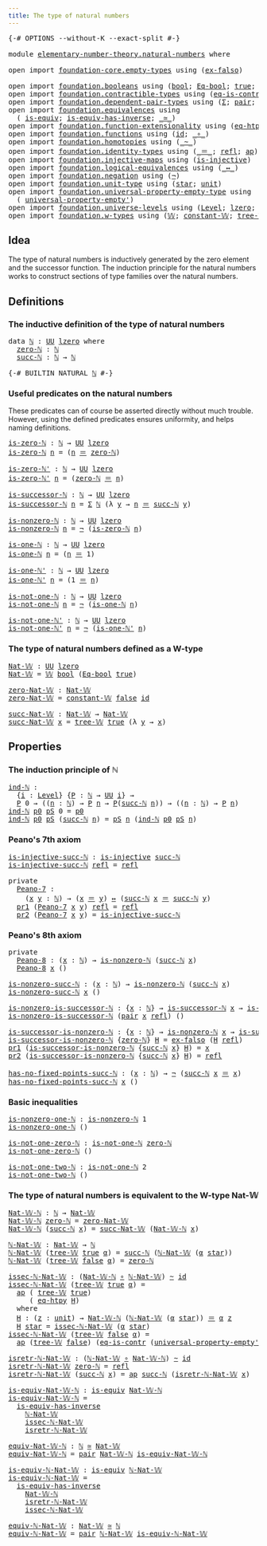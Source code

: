 ```yaml
---
title: The type of natural numbers
---
```


<pre class="Agda"><a id="53" class="Symbol">{-#</a> <a id="57" class="Keyword">OPTIONS</a> <a id="65" class="Pragma">--without-K</a> <a id="77" class="Pragma">--exact-split</a> <a id="91" class="Symbol">#-}</a>

<a id="96" class="Keyword">module</a> <a id="103" href="elementary-number-theory.natural-numbers.html" class="Module">elementary-number-theory.natural-numbers</a> <a id="144" class="Keyword">where</a>

<a id="151" class="Keyword">open</a> <a id="156" class="Keyword">import</a> <a id="163" href="foundation-core.empty-types.html" class="Module">foundation-core.empty-types</a> <a id="191" class="Keyword">using</a> <a id="197" class="Symbol">(</a><a id="198" href="foundation-core.empty-types.html#1160" class="Function">ex-falso</a><a id="206" class="Symbol">)</a>

<a id="209" class="Keyword">open</a> <a id="214" class="Keyword">import</a> <a id="221" href="foundation.booleans.html" class="Module">foundation.booleans</a> <a id="241" class="Keyword">using</a> <a id="247" class="Symbol">(</a><a id="248" href="foundation.booleans.html#1074" class="Datatype">bool</a><a id="252" class="Symbol">;</a> <a id="254" href="foundation.booleans.html#1242" class="Function">Eq-bool</a><a id="261" class="Symbol">;</a> <a id="263" href="foundation.booleans.html#1098" class="InductiveConstructor">true</a><a id="267" class="Symbol">;</a> <a id="269" href="foundation.booleans.html#1103" class="InductiveConstructor">false</a><a id="274" class="Symbol">)</a>
<a id="276" class="Keyword">open</a> <a id="281" class="Keyword">import</a> <a id="288" href="foundation.contractible-types.html" class="Module">foundation.contractible-types</a> <a id="318" class="Keyword">using</a> <a id="324" class="Symbol">(</a><a id="325" href="foundation-core.contractible-types.html#1311" class="Function">eq-is-contr</a><a id="336" class="Symbol">)</a>
<a id="338" class="Keyword">open</a> <a id="343" class="Keyword">import</a> <a id="350" href="foundation.dependent-pair-types.html" class="Module">foundation.dependent-pair-types</a> <a id="382" class="Keyword">using</a> <a id="388" class="Symbol">(</a><a id="389" href="foundation-core.dependent-pair-types.html#515" class="Record">Σ</a><a id="390" class="Symbol">;</a> <a id="392" href="foundation-core.dependent-pair-types.html#588" class="InductiveConstructor">pair</a><a id="396" class="Symbol">;</a> <a id="398" href="foundation-core.dependent-pair-types.html#605" class="Field">pr1</a><a id="401" class="Symbol">;</a> <a id="403" href="foundation-core.dependent-pair-types.html#617" class="Field">pr2</a><a id="406" class="Symbol">)</a>
<a id="408" class="Keyword">open</a> <a id="413" class="Keyword">import</a> <a id="420" href="foundation.equivalences.html" class="Module">foundation.equivalences</a> <a id="444" class="Keyword">using</a>
  <a id="452" class="Symbol">(</a> <a id="454" href="foundation-core.equivalences.html#1556" class="Function">is-equiv</a><a id="462" class="Symbol">;</a> <a id="464" href="foundation-core.equivalences.html#3013" class="Function">is-equiv-has-inverse</a><a id="484" class="Symbol">;</a> <a id="486" href="foundation-core.equivalences.html#1621" class="Function Operator">_≃_</a><a id="489" class="Symbol">)</a>
<a id="491" class="Keyword">open</a> <a id="496" class="Keyword">import</a> <a id="503" href="foundation.function-extensionality.html" class="Module">foundation.function-extensionality</a> <a id="538" class="Keyword">using</a> <a id="544" class="Symbol">(</a><a id="545" href="foundation-core.function-extensionality.html#1463" class="Function">eq-htpy</a><a id="552" class="Symbol">)</a>
<a id="554" class="Keyword">open</a> <a id="559" class="Keyword">import</a> <a id="566" href="foundation.functions.html" class="Module">foundation.functions</a> <a id="587" class="Keyword">using</a> <a id="593" class="Symbol">(</a><a id="594" href="foundation-core.functions.html#322" class="Function">id</a><a id="596" class="Symbol">;</a> <a id="598" href="foundation-core.functions.html#420" class="Function Operator">_∘_</a><a id="601" class="Symbol">)</a>
<a id="603" class="Keyword">open</a> <a id="608" class="Keyword">import</a> <a id="615" href="foundation.homotopies.html" class="Module">foundation.homotopies</a> <a id="637" class="Keyword">using</a> <a id="643" class="Symbol">(</a><a id="644" href="foundation-core.homotopies.html#627" class="Function Operator">_~_</a><a id="647" class="Symbol">)</a>
<a id="649" class="Keyword">open</a> <a id="654" class="Keyword">import</a> <a id="661" href="foundation.identity-types.html" class="Module">foundation.identity-types</a> <a id="687" class="Keyword">using</a> <a id="693" class="Symbol">(</a><a id="694" href="foundation-core.identity-types.html#1865" class="Function Operator">_＝_</a><a id="697" class="Symbol">;</a> <a id="699" href="foundation-core.identity-types.html#1820" class="InductiveConstructor">refl</a><a id="703" class="Symbol">;</a> <a id="705" href="foundation-core.identity-types.html#4003" class="Function">ap</a><a id="707" class="Symbol">)</a>
<a id="709" class="Keyword">open</a> <a id="714" class="Keyword">import</a> <a id="721" href="foundation.injective-maps.html" class="Module">foundation.injective-maps</a> <a id="747" class="Keyword">using</a> <a id="753" class="Symbol">(</a><a id="754" href="foundation.injective-maps.html#1295" class="Function">is-injective</a><a id="766" class="Symbol">)</a>
<a id="768" class="Keyword">open</a> <a id="773" class="Keyword">import</a> <a id="780" href="foundation.logical-equivalences.html" class="Module">foundation.logical-equivalences</a> <a id="812" class="Keyword">using</a> <a id="818" class="Symbol">(</a><a id="819" href="foundation-core.logical-equivalences.html#899" class="Function Operator">_↔_</a><a id="822" class="Symbol">)</a>
<a id="824" class="Keyword">open</a> <a id="829" class="Keyword">import</a> <a id="836" href="foundation.negation.html" class="Module">foundation.negation</a> <a id="856" class="Keyword">using</a> <a id="862" class="Symbol">(</a><a id="863" href="foundation-core.negation.html#465" class="Function">¬</a><a id="864" class="Symbol">)</a>
<a id="866" class="Keyword">open</a> <a id="871" class="Keyword">import</a> <a id="878" href="foundation.unit-type.html" class="Module">foundation.unit-type</a> <a id="899" class="Keyword">using</a> <a id="905" class="Symbol">(</a><a id="906" href="foundation.unit-type.html#1099" class="InductiveConstructor">star</a><a id="910" class="Symbol">;</a> <a id="912" href="foundation.unit-type.html#1075" class="Datatype">unit</a><a id="916" class="Symbol">)</a>
<a id="918" class="Keyword">open</a> <a id="923" class="Keyword">import</a> <a id="930" href="foundation.universal-property-empty-type.html" class="Module">foundation.universal-property-empty-type</a> <a id="971" class="Keyword">using</a>
  <a id="979" class="Symbol">(</a> <a id="981" href="foundation.universal-property-empty-type.html#2511" class="Function">universal-property-empty&#39;</a><a id="1006" class="Symbol">)</a>
<a id="1008" class="Keyword">open</a> <a id="1013" class="Keyword">import</a> <a id="1020" href="foundation.universe-levels.html" class="Module">foundation.universe-levels</a> <a id="1047" class="Keyword">using</a> <a id="1053" class="Symbol">(</a><a id="1054" href="Agda.Primitive.html#597" class="Postulate">Level</a><a id="1059" class="Symbol">;</a> <a id="1061" href="Agda.Primitive.html#764" class="Primitive">lzero</a><a id="1066" class="Symbol">;</a> <a id="1068" href="foundation-core.universe-levels.html#235" class="Primitive">UU</a><a id="1070" class="Symbol">)</a>
<a id="1072" class="Keyword">open</a> <a id="1077" class="Keyword">import</a> <a id="1084" href="foundation.w-types.html" class="Module">foundation.w-types</a> <a id="1103" class="Keyword">using</a> <a id="1109" class="Symbol">(</a><a id="1110" href="foundation.w-types.html#2266" class="Datatype">𝕎</a><a id="1111" class="Symbol">;</a> <a id="1113" href="foundation.w-types.html#2877" class="Function">constant-𝕎</a><a id="1123" class="Symbol">;</a> <a id="1125" href="foundation.w-types.html#2335" class="InductiveConstructor">tree-𝕎</a><a id="1131" class="Symbol">)</a>
</pre>
## Idea

The type of natural numbers is inductively generated by the zero element and the successor function. The induction principle for the natural numbers works to construct sections of type families over the natural numbers.

## Definitions

### The inductive definition of the type of natural numbers

<pre class="Agda"><a id="1453" class="Keyword">data</a> <a id="ℕ"></a><a id="1458" href="elementary-number-theory.natural-numbers.html#1458" class="Datatype">ℕ</a> <a id="1460" class="Symbol">:</a> <a id="1462" href="foundation-core.universe-levels.html#235" class="Primitive">UU</a> <a id="1465" href="Agda.Primitive.html#764" class="Primitive">lzero</a> <a id="1471" class="Keyword">where</a>
  <a id="ℕ.zero-ℕ"></a><a id="1479" href="elementary-number-theory.natural-numbers.html#1479" class="InductiveConstructor">zero-ℕ</a> <a id="1486" class="Symbol">:</a> <a id="1488" href="elementary-number-theory.natural-numbers.html#1458" class="Datatype">ℕ</a>
  <a id="ℕ.succ-ℕ"></a><a id="1492" href="elementary-number-theory.natural-numbers.html#1492" class="InductiveConstructor">succ-ℕ</a> <a id="1499" class="Symbol">:</a> <a id="1501" href="elementary-number-theory.natural-numbers.html#1458" class="Datatype">ℕ</a> <a id="1503" class="Symbol">→</a> <a id="1505" href="elementary-number-theory.natural-numbers.html#1458" class="Datatype">ℕ</a>

<a id="1508" class="Symbol">{-#</a> <a id="1512" class="Keyword">BUILTIN</a> <a id="1520" class="Keyword">NATURAL</a> <a id="1528" href="elementary-number-theory.natural-numbers.html#1458" class="Datatype">ℕ</a> <a id="1530" class="Symbol">#-}</a>
</pre>
### Useful predicates on the natural numbers

These predicates can of course be asserted directly without much trouble. However, using the defined predicates ensures uniformity, and helps naming definitions.

<pre class="Agda"><a id="is-zero-ℕ"></a><a id="1756" href="elementary-number-theory.natural-numbers.html#1756" class="Function">is-zero-ℕ</a> <a id="1766" class="Symbol">:</a> <a id="1768" href="elementary-number-theory.natural-numbers.html#1458" class="Datatype">ℕ</a> <a id="1770" class="Symbol">→</a> <a id="1772" href="foundation-core.universe-levels.html#235" class="Primitive">UU</a> <a id="1775" href="Agda.Primitive.html#764" class="Primitive">lzero</a>
<a id="1781" href="elementary-number-theory.natural-numbers.html#1756" class="Function">is-zero-ℕ</a> <a id="1791" href="elementary-number-theory.natural-numbers.html#1791" class="Bound">n</a> <a id="1793" class="Symbol">=</a> <a id="1795" class="Symbol">(</a><a id="1796" href="elementary-number-theory.natural-numbers.html#1791" class="Bound">n</a> <a id="1798" href="foundation-core.identity-types.html#1865" class="Function Operator">＝</a> <a id="1800" href="elementary-number-theory.natural-numbers.html#1479" class="InductiveConstructor">zero-ℕ</a><a id="1806" class="Symbol">)</a>

<a id="is-zero-ℕ&#39;"></a><a id="1809" href="elementary-number-theory.natural-numbers.html#1809" class="Function">is-zero-ℕ&#39;</a> <a id="1820" class="Symbol">:</a> <a id="1822" href="elementary-number-theory.natural-numbers.html#1458" class="Datatype">ℕ</a> <a id="1824" class="Symbol">→</a> <a id="1826" href="foundation-core.universe-levels.html#235" class="Primitive">UU</a> <a id="1829" href="Agda.Primitive.html#764" class="Primitive">lzero</a>
<a id="1835" href="elementary-number-theory.natural-numbers.html#1809" class="Function">is-zero-ℕ&#39;</a> <a id="1846" href="elementary-number-theory.natural-numbers.html#1846" class="Bound">n</a> <a id="1848" class="Symbol">=</a> <a id="1850" class="Symbol">(</a><a id="1851" href="elementary-number-theory.natural-numbers.html#1479" class="InductiveConstructor">zero-ℕ</a> <a id="1858" href="foundation-core.identity-types.html#1865" class="Function Operator">＝</a> <a id="1860" href="elementary-number-theory.natural-numbers.html#1846" class="Bound">n</a><a id="1861" class="Symbol">)</a>

<a id="is-successor-ℕ"></a><a id="1864" href="elementary-number-theory.natural-numbers.html#1864" class="Function">is-successor-ℕ</a> <a id="1879" class="Symbol">:</a> <a id="1881" href="elementary-number-theory.natural-numbers.html#1458" class="Datatype">ℕ</a> <a id="1883" class="Symbol">→</a> <a id="1885" href="foundation-core.universe-levels.html#235" class="Primitive">UU</a> <a id="1888" href="Agda.Primitive.html#764" class="Primitive">lzero</a>
<a id="1894" href="elementary-number-theory.natural-numbers.html#1864" class="Function">is-successor-ℕ</a> <a id="1909" href="elementary-number-theory.natural-numbers.html#1909" class="Bound">n</a> <a id="1911" class="Symbol">=</a> <a id="1913" href="foundation-core.dependent-pair-types.html#515" class="Record">Σ</a> <a id="1915" href="elementary-number-theory.natural-numbers.html#1458" class="Datatype">ℕ</a> <a id="1917" class="Symbol">(λ</a> <a id="1920" href="elementary-number-theory.natural-numbers.html#1920" class="Bound">y</a> <a id="1922" class="Symbol">→</a> <a id="1924" href="elementary-number-theory.natural-numbers.html#1909" class="Bound">n</a> <a id="1926" href="foundation-core.identity-types.html#1865" class="Function Operator">＝</a> <a id="1928" href="elementary-number-theory.natural-numbers.html#1492" class="InductiveConstructor">succ-ℕ</a> <a id="1935" href="elementary-number-theory.natural-numbers.html#1920" class="Bound">y</a><a id="1936" class="Symbol">)</a>

<a id="is-nonzero-ℕ"></a><a id="1939" href="elementary-number-theory.natural-numbers.html#1939" class="Function">is-nonzero-ℕ</a> <a id="1952" class="Symbol">:</a> <a id="1954" href="elementary-number-theory.natural-numbers.html#1458" class="Datatype">ℕ</a> <a id="1956" class="Symbol">→</a> <a id="1958" href="foundation-core.universe-levels.html#235" class="Primitive">UU</a> <a id="1961" href="Agda.Primitive.html#764" class="Primitive">lzero</a>
<a id="1967" href="elementary-number-theory.natural-numbers.html#1939" class="Function">is-nonzero-ℕ</a> <a id="1980" href="elementary-number-theory.natural-numbers.html#1980" class="Bound">n</a> <a id="1982" class="Symbol">=</a> <a id="1984" href="foundation-core.negation.html#465" class="Function">¬</a> <a id="1986" class="Symbol">(</a><a id="1987" href="elementary-number-theory.natural-numbers.html#1756" class="Function">is-zero-ℕ</a> <a id="1997" href="elementary-number-theory.natural-numbers.html#1980" class="Bound">n</a><a id="1998" class="Symbol">)</a>

<a id="is-one-ℕ"></a><a id="2001" href="elementary-number-theory.natural-numbers.html#2001" class="Function">is-one-ℕ</a> <a id="2010" class="Symbol">:</a> <a id="2012" href="elementary-number-theory.natural-numbers.html#1458" class="Datatype">ℕ</a> <a id="2014" class="Symbol">→</a> <a id="2016" href="foundation-core.universe-levels.html#235" class="Primitive">UU</a> <a id="2019" href="Agda.Primitive.html#764" class="Primitive">lzero</a>
<a id="2025" href="elementary-number-theory.natural-numbers.html#2001" class="Function">is-one-ℕ</a> <a id="2034" href="elementary-number-theory.natural-numbers.html#2034" class="Bound">n</a> <a id="2036" class="Symbol">=</a> <a id="2038" class="Symbol">(</a><a id="2039" href="elementary-number-theory.natural-numbers.html#2034" class="Bound">n</a> <a id="2041" href="foundation-core.identity-types.html#1865" class="Function Operator">＝</a> <a id="2043" class="Number">1</a><a id="2044" class="Symbol">)</a>

<a id="is-one-ℕ&#39;"></a><a id="2047" href="elementary-number-theory.natural-numbers.html#2047" class="Function">is-one-ℕ&#39;</a> <a id="2057" class="Symbol">:</a> <a id="2059" href="elementary-number-theory.natural-numbers.html#1458" class="Datatype">ℕ</a> <a id="2061" class="Symbol">→</a> <a id="2063" href="foundation-core.universe-levels.html#235" class="Primitive">UU</a> <a id="2066" href="Agda.Primitive.html#764" class="Primitive">lzero</a>
<a id="2072" href="elementary-number-theory.natural-numbers.html#2047" class="Function">is-one-ℕ&#39;</a> <a id="2082" href="elementary-number-theory.natural-numbers.html#2082" class="Bound">n</a> <a id="2084" class="Symbol">=</a> <a id="2086" class="Symbol">(</a><a id="2087" class="Number">1</a> <a id="2089" href="foundation-core.identity-types.html#1865" class="Function Operator">＝</a> <a id="2091" href="elementary-number-theory.natural-numbers.html#2082" class="Bound">n</a><a id="2092" class="Symbol">)</a>

<a id="is-not-one-ℕ"></a><a id="2095" href="elementary-number-theory.natural-numbers.html#2095" class="Function">is-not-one-ℕ</a> <a id="2108" class="Symbol">:</a> <a id="2110" href="elementary-number-theory.natural-numbers.html#1458" class="Datatype">ℕ</a> <a id="2112" class="Symbol">→</a> <a id="2114" href="foundation-core.universe-levels.html#235" class="Primitive">UU</a> <a id="2117" href="Agda.Primitive.html#764" class="Primitive">lzero</a>
<a id="2123" href="elementary-number-theory.natural-numbers.html#2095" class="Function">is-not-one-ℕ</a> <a id="2136" href="elementary-number-theory.natural-numbers.html#2136" class="Bound">n</a> <a id="2138" class="Symbol">=</a> <a id="2140" href="foundation-core.negation.html#465" class="Function">¬</a> <a id="2142" class="Symbol">(</a><a id="2143" href="elementary-number-theory.natural-numbers.html#2001" class="Function">is-one-ℕ</a> <a id="2152" href="elementary-number-theory.natural-numbers.html#2136" class="Bound">n</a><a id="2153" class="Symbol">)</a>

<a id="is-not-one-ℕ&#39;"></a><a id="2156" href="elementary-number-theory.natural-numbers.html#2156" class="Function">is-not-one-ℕ&#39;</a> <a id="2170" class="Symbol">:</a> <a id="2172" href="elementary-number-theory.natural-numbers.html#1458" class="Datatype">ℕ</a> <a id="2174" class="Symbol">→</a> <a id="2176" href="foundation-core.universe-levels.html#235" class="Primitive">UU</a> <a id="2179" href="Agda.Primitive.html#764" class="Primitive">lzero</a>
<a id="2185" href="elementary-number-theory.natural-numbers.html#2156" class="Function">is-not-one-ℕ&#39;</a> <a id="2199" href="elementary-number-theory.natural-numbers.html#2199" class="Bound">n</a> <a id="2201" class="Symbol">=</a> <a id="2203" href="foundation-core.negation.html#465" class="Function">¬</a> <a id="2205" class="Symbol">(</a><a id="2206" href="elementary-number-theory.natural-numbers.html#2047" class="Function">is-one-ℕ&#39;</a> <a id="2216" href="elementary-number-theory.natural-numbers.html#2199" class="Bound">n</a><a id="2217" class="Symbol">)</a>
</pre>
### The type of natural numbers defined as a W-type

<pre class="Agda"><a id="Nat-𝕎"></a><a id="2285" href="elementary-number-theory.natural-numbers.html#2285" class="Function">Nat-𝕎</a> <a id="2291" class="Symbol">:</a> <a id="2293" href="foundation-core.universe-levels.html#235" class="Primitive">UU</a> <a id="2296" href="Agda.Primitive.html#764" class="Primitive">lzero</a>
<a id="2302" href="elementary-number-theory.natural-numbers.html#2285" class="Function">Nat-𝕎</a> <a id="2308" class="Symbol">=</a> <a id="2310" href="foundation.w-types.html#2266" class="Datatype">𝕎</a> <a id="2312" href="foundation.booleans.html#1074" class="Datatype">bool</a> <a id="2317" class="Symbol">(</a><a id="2318" href="foundation.booleans.html#1242" class="Function">Eq-bool</a> <a id="2326" href="foundation.booleans.html#1098" class="InductiveConstructor">true</a><a id="2330" class="Symbol">)</a>

<a id="zero-Nat-𝕎"></a><a id="2333" href="elementary-number-theory.natural-numbers.html#2333" class="Function">zero-Nat-𝕎</a> <a id="2344" class="Symbol">:</a> <a id="2346" href="elementary-number-theory.natural-numbers.html#2285" class="Function">Nat-𝕎</a>
<a id="2352" href="elementary-number-theory.natural-numbers.html#2333" class="Function">zero-Nat-𝕎</a> <a id="2363" class="Symbol">=</a> <a id="2365" href="foundation.w-types.html#2877" class="Function">constant-𝕎</a> <a id="2376" href="foundation.booleans.html#1103" class="InductiveConstructor">false</a> <a id="2382" href="foundation-core.functions.html#322" class="Function">id</a>

<a id="succ-Nat-𝕎"></a><a id="2386" href="elementary-number-theory.natural-numbers.html#2386" class="Function">succ-Nat-𝕎</a> <a id="2397" class="Symbol">:</a> <a id="2399" href="elementary-number-theory.natural-numbers.html#2285" class="Function">Nat-𝕎</a> <a id="2405" class="Symbol">→</a> <a id="2407" href="elementary-number-theory.natural-numbers.html#2285" class="Function">Nat-𝕎</a>
<a id="2413" href="elementary-number-theory.natural-numbers.html#2386" class="Function">succ-Nat-𝕎</a> <a id="2424" href="elementary-number-theory.natural-numbers.html#2424" class="Bound">x</a> <a id="2426" class="Symbol">=</a> <a id="2428" href="foundation.w-types.html#2335" class="InductiveConstructor">tree-𝕎</a> <a id="2435" href="foundation.booleans.html#1098" class="InductiveConstructor">true</a> <a id="2440" class="Symbol">(λ</a> <a id="2443" href="elementary-number-theory.natural-numbers.html#2443" class="Bound">y</a> <a id="2445" class="Symbol">→</a> <a id="2447" href="elementary-number-theory.natural-numbers.html#2424" class="Bound">x</a><a id="2448" class="Symbol">)</a>
</pre>
## Properties

### The induction principle of ℕ

<pre class="Agda"><a id="ind-ℕ"></a><a id="2512" href="elementary-number-theory.natural-numbers.html#2512" class="Function">ind-ℕ</a> <a id="2518" class="Symbol">:</a>
  <a id="2522" class="Symbol">{</a><a id="2523" href="elementary-number-theory.natural-numbers.html#2523" class="Bound">i</a> <a id="2525" class="Symbol">:</a> <a id="2527" href="Agda.Primitive.html#597" class="Postulate">Level</a><a id="2532" class="Symbol">}</a> <a id="2534" class="Symbol">{</a><a id="2535" href="elementary-number-theory.natural-numbers.html#2535" class="Bound">P</a> <a id="2537" class="Symbol">:</a> <a id="2539" href="elementary-number-theory.natural-numbers.html#1458" class="Datatype">ℕ</a> <a id="2541" class="Symbol">→</a> <a id="2543" href="foundation-core.universe-levels.html#235" class="Primitive">UU</a> <a id="2546" href="elementary-number-theory.natural-numbers.html#2523" class="Bound">i</a><a id="2547" class="Symbol">}</a> <a id="2549" class="Symbol">→</a>
  <a id="2553" href="elementary-number-theory.natural-numbers.html#2535" class="Bound">P</a> <a id="2555" class="Number">0</a> <a id="2557" class="Symbol">→</a> <a id="2559" class="Symbol">((</a><a id="2561" href="elementary-number-theory.natural-numbers.html#2561" class="Bound">n</a> <a id="2563" class="Symbol">:</a> <a id="2565" href="elementary-number-theory.natural-numbers.html#1458" class="Datatype">ℕ</a><a id="2566" class="Symbol">)</a> <a id="2568" class="Symbol">→</a> <a id="2570" href="elementary-number-theory.natural-numbers.html#2535" class="Bound">P</a> <a id="2572" href="elementary-number-theory.natural-numbers.html#2561" class="Bound">n</a> <a id="2574" class="Symbol">→</a> <a id="2576" href="elementary-number-theory.natural-numbers.html#2535" class="Bound">P</a><a id="2577" class="Symbol">(</a><a id="2578" href="elementary-number-theory.natural-numbers.html#1492" class="InductiveConstructor">succ-ℕ</a> <a id="2585" href="elementary-number-theory.natural-numbers.html#2561" class="Bound">n</a><a id="2586" class="Symbol">))</a> <a id="2589" class="Symbol">→</a> <a id="2591" class="Symbol">((</a><a id="2593" href="elementary-number-theory.natural-numbers.html#2593" class="Bound">n</a> <a id="2595" class="Symbol">:</a> <a id="2597" href="elementary-number-theory.natural-numbers.html#1458" class="Datatype">ℕ</a><a id="2598" class="Symbol">)</a> <a id="2600" class="Symbol">→</a> <a id="2602" href="elementary-number-theory.natural-numbers.html#2535" class="Bound">P</a> <a id="2604" href="elementary-number-theory.natural-numbers.html#2593" class="Bound">n</a><a id="2605" class="Symbol">)</a>
<a id="2607" href="elementary-number-theory.natural-numbers.html#2512" class="Function">ind-ℕ</a> <a id="2613" href="elementary-number-theory.natural-numbers.html#2613" class="Bound">p0</a> <a id="2616" href="elementary-number-theory.natural-numbers.html#2616" class="Bound">pS</a> <a id="2619" class="Number">0</a> <a id="2621" class="Symbol">=</a> <a id="2623" href="elementary-number-theory.natural-numbers.html#2613" class="Bound">p0</a>
<a id="2626" href="elementary-number-theory.natural-numbers.html#2512" class="Function">ind-ℕ</a> <a id="2632" href="elementary-number-theory.natural-numbers.html#2632" class="Bound">p0</a> <a id="2635" href="elementary-number-theory.natural-numbers.html#2635" class="Bound">pS</a> <a id="2638" class="Symbol">(</a><a id="2639" href="elementary-number-theory.natural-numbers.html#1492" class="InductiveConstructor">succ-ℕ</a> <a id="2646" href="elementary-number-theory.natural-numbers.html#2646" class="Bound">n</a><a id="2647" class="Symbol">)</a> <a id="2649" class="Symbol">=</a> <a id="2651" href="elementary-number-theory.natural-numbers.html#2635" class="Bound">pS</a> <a id="2654" href="elementary-number-theory.natural-numbers.html#2646" class="Bound">n</a> <a id="2656" class="Symbol">(</a><a id="2657" href="elementary-number-theory.natural-numbers.html#2512" class="Function">ind-ℕ</a> <a id="2663" href="elementary-number-theory.natural-numbers.html#2632" class="Bound">p0</a> <a id="2666" href="elementary-number-theory.natural-numbers.html#2635" class="Bound">pS</a> <a id="2669" href="elementary-number-theory.natural-numbers.html#2646" class="Bound">n</a><a id="2670" class="Symbol">)</a>
</pre>
### Peano's 7th axiom

<pre class="Agda"><a id="is-injective-succ-ℕ"></a><a id="2708" href="elementary-number-theory.natural-numbers.html#2708" class="Function">is-injective-succ-ℕ</a> <a id="2728" class="Symbol">:</a> <a id="2730" href="foundation.injective-maps.html#1295" class="Function">is-injective</a> <a id="2743" href="elementary-number-theory.natural-numbers.html#1492" class="InductiveConstructor">succ-ℕ</a>
<a id="2750" href="elementary-number-theory.natural-numbers.html#2708" class="Function">is-injective-succ-ℕ</a> <a id="2770" href="foundation-core.identity-types.html#1820" class="InductiveConstructor">refl</a> <a id="2775" class="Symbol">=</a> <a id="2777" href="foundation-core.identity-types.html#1820" class="InductiveConstructor">refl</a>

<a id="2783" class="Keyword">private</a>
  <a id="Peano-7"></a><a id="2793" href="elementary-number-theory.natural-numbers.html#2793" class="Function">Peano-7</a> <a id="2801" class="Symbol">:</a>
    <a id="2807" class="Symbol">(</a><a id="2808" href="elementary-number-theory.natural-numbers.html#2808" class="Bound">x</a> <a id="2810" href="elementary-number-theory.natural-numbers.html#2810" class="Bound">y</a> <a id="2812" class="Symbol">:</a> <a id="2814" href="elementary-number-theory.natural-numbers.html#1458" class="Datatype">ℕ</a><a id="2815" class="Symbol">)</a> <a id="2817" class="Symbol">→</a> <a id="2819" class="Symbol">(</a><a id="2820" href="elementary-number-theory.natural-numbers.html#2808" class="Bound">x</a> <a id="2822" href="foundation-core.identity-types.html#1865" class="Function Operator">＝</a> <a id="2824" href="elementary-number-theory.natural-numbers.html#2810" class="Bound">y</a><a id="2825" class="Symbol">)</a> <a id="2827" href="foundation-core.logical-equivalences.html#899" class="Function Operator">↔</a> <a id="2829" class="Symbol">(</a><a id="2830" href="elementary-number-theory.natural-numbers.html#1492" class="InductiveConstructor">succ-ℕ</a> <a id="2837" href="elementary-number-theory.natural-numbers.html#2808" class="Bound">x</a> <a id="2839" href="foundation-core.identity-types.html#1865" class="Function Operator">＝</a> <a id="2841" href="elementary-number-theory.natural-numbers.html#1492" class="InductiveConstructor">succ-ℕ</a> <a id="2848" href="elementary-number-theory.natural-numbers.html#2810" class="Bound">y</a><a id="2849" class="Symbol">)</a>
  <a id="2853" href="foundation-core.dependent-pair-types.html#605" class="Field">pr1</a> <a id="2857" class="Symbol">(</a><a id="2858" href="elementary-number-theory.natural-numbers.html#2793" class="Function">Peano-7</a> <a id="2866" href="elementary-number-theory.natural-numbers.html#2866" class="Bound">x</a> <a id="2868" href="elementary-number-theory.natural-numbers.html#2868" class="Bound">y</a><a id="2869" class="Symbol">)</a> <a id="2871" href="foundation-core.identity-types.html#1820" class="InductiveConstructor">refl</a> <a id="2876" class="Symbol">=</a> <a id="2878" href="foundation-core.identity-types.html#1820" class="InductiveConstructor">refl</a>
  <a id="2885" href="foundation-core.dependent-pair-types.html#617" class="Field">pr2</a> <a id="2889" class="Symbol">(</a><a id="2890" href="elementary-number-theory.natural-numbers.html#2793" class="Function">Peano-7</a> <a id="2898" href="elementary-number-theory.natural-numbers.html#2898" class="Bound">x</a> <a id="2900" href="elementary-number-theory.natural-numbers.html#2900" class="Bound">y</a><a id="2901" class="Symbol">)</a> <a id="2903" class="Symbol">=</a> <a id="2905" href="elementary-number-theory.natural-numbers.html#2708" class="Function">is-injective-succ-ℕ</a>
</pre>
### Peano's 8th axiom

<pre class="Agda"><a id="2961" class="Keyword">private</a>   
  <a id="Peano-8"></a><a id="2974" href="elementary-number-theory.natural-numbers.html#2974" class="Function">Peano-8</a> <a id="2982" class="Symbol">:</a> <a id="2984" class="Symbol">(</a><a id="2985" href="elementary-number-theory.natural-numbers.html#2985" class="Bound">x</a> <a id="2987" class="Symbol">:</a> <a id="2989" href="elementary-number-theory.natural-numbers.html#1458" class="Datatype">ℕ</a><a id="2990" class="Symbol">)</a> <a id="2992" class="Symbol">→</a> <a id="2994" href="elementary-number-theory.natural-numbers.html#1939" class="Function">is-nonzero-ℕ</a> <a id="3007" class="Symbol">(</a><a id="3008" href="elementary-number-theory.natural-numbers.html#1492" class="InductiveConstructor">succ-ℕ</a> <a id="3015" href="elementary-number-theory.natural-numbers.html#2985" class="Bound">x</a><a id="3016" class="Symbol">)</a>
  <a id="3020" href="elementary-number-theory.natural-numbers.html#2974" class="Function">Peano-8</a> <a id="3028" href="elementary-number-theory.natural-numbers.html#3028" class="Bound">x</a> <a id="3030" class="Symbol">()</a>

<a id="is-nonzero-succ-ℕ"></a><a id="3034" href="elementary-number-theory.natural-numbers.html#3034" class="Function">is-nonzero-succ-ℕ</a> <a id="3052" class="Symbol">:</a> <a id="3054" class="Symbol">(</a><a id="3055" href="elementary-number-theory.natural-numbers.html#3055" class="Bound">x</a> <a id="3057" class="Symbol">:</a> <a id="3059" href="elementary-number-theory.natural-numbers.html#1458" class="Datatype">ℕ</a><a id="3060" class="Symbol">)</a> <a id="3062" class="Symbol">→</a> <a id="3064" href="elementary-number-theory.natural-numbers.html#1939" class="Function">is-nonzero-ℕ</a> <a id="3077" class="Symbol">(</a><a id="3078" href="elementary-number-theory.natural-numbers.html#1492" class="InductiveConstructor">succ-ℕ</a> <a id="3085" href="elementary-number-theory.natural-numbers.html#3055" class="Bound">x</a><a id="3086" class="Symbol">)</a>
<a id="3088" href="elementary-number-theory.natural-numbers.html#3034" class="Function">is-nonzero-succ-ℕ</a> <a id="3106" href="elementary-number-theory.natural-numbers.html#3106" class="Bound">x</a> <a id="3108" class="Symbol">()</a>

<a id="is-nonzero-is-successor-ℕ"></a><a id="3112" href="elementary-number-theory.natural-numbers.html#3112" class="Function">is-nonzero-is-successor-ℕ</a> <a id="3138" class="Symbol">:</a> <a id="3140" class="Symbol">{</a><a id="3141" href="elementary-number-theory.natural-numbers.html#3141" class="Bound">x</a> <a id="3143" class="Symbol">:</a> <a id="3145" href="elementary-number-theory.natural-numbers.html#1458" class="Datatype">ℕ</a><a id="3146" class="Symbol">}</a> <a id="3148" class="Symbol">→</a> <a id="3150" href="elementary-number-theory.natural-numbers.html#1864" class="Function">is-successor-ℕ</a> <a id="3165" href="elementary-number-theory.natural-numbers.html#3141" class="Bound">x</a> <a id="3167" class="Symbol">→</a> <a id="3169" href="elementary-number-theory.natural-numbers.html#1939" class="Function">is-nonzero-ℕ</a> <a id="3182" href="elementary-number-theory.natural-numbers.html#3141" class="Bound">x</a>
<a id="3184" href="elementary-number-theory.natural-numbers.html#3112" class="Function">is-nonzero-is-successor-ℕ</a> <a id="3210" class="Symbol">(</a><a id="3211" href="foundation-core.dependent-pair-types.html#588" class="InductiveConstructor">pair</a> <a id="3216" href="elementary-number-theory.natural-numbers.html#3216" class="Bound">x</a> <a id="3218" href="foundation-core.identity-types.html#1820" class="InductiveConstructor">refl</a><a id="3222" class="Symbol">)</a> <a id="3224" class="Symbol">()</a>

<a id="is-successor-is-nonzero-ℕ"></a><a id="3228" href="elementary-number-theory.natural-numbers.html#3228" class="Function">is-successor-is-nonzero-ℕ</a> <a id="3254" class="Symbol">:</a> <a id="3256" class="Symbol">{</a><a id="3257" href="elementary-number-theory.natural-numbers.html#3257" class="Bound">x</a> <a id="3259" class="Symbol">:</a> <a id="3261" href="elementary-number-theory.natural-numbers.html#1458" class="Datatype">ℕ</a><a id="3262" class="Symbol">}</a> <a id="3264" class="Symbol">→</a> <a id="3266" href="elementary-number-theory.natural-numbers.html#1939" class="Function">is-nonzero-ℕ</a> <a id="3279" href="elementary-number-theory.natural-numbers.html#3257" class="Bound">x</a> <a id="3281" class="Symbol">→</a> <a id="3283" href="elementary-number-theory.natural-numbers.html#1864" class="Function">is-successor-ℕ</a> <a id="3298" href="elementary-number-theory.natural-numbers.html#3257" class="Bound">x</a>
<a id="3300" href="elementary-number-theory.natural-numbers.html#3228" class="Function">is-successor-is-nonzero-ℕ</a> <a id="3326" class="Symbol">{</a><a id="3327" href="elementary-number-theory.natural-numbers.html#1479" class="InductiveConstructor">zero-ℕ</a><a id="3333" class="Symbol">}</a> <a id="3335" href="elementary-number-theory.natural-numbers.html#3335" class="Bound">H</a> <a id="3337" class="Symbol">=</a> <a id="3339" href="foundation-core.empty-types.html#1160" class="Function">ex-falso</a> <a id="3348" class="Symbol">(</a><a id="3349" href="elementary-number-theory.natural-numbers.html#3335" class="Bound">H</a> <a id="3351" href="foundation-core.identity-types.html#1820" class="InductiveConstructor">refl</a><a id="3355" class="Symbol">)</a>
<a id="3357" href="foundation-core.dependent-pair-types.html#605" class="Field">pr1</a> <a id="3361" class="Symbol">(</a><a id="3362" href="elementary-number-theory.natural-numbers.html#3228" class="Function">is-successor-is-nonzero-ℕ</a> <a id="3388" class="Symbol">{</a><a id="3389" href="elementary-number-theory.natural-numbers.html#1492" class="InductiveConstructor">succ-ℕ</a> <a id="3396" href="elementary-number-theory.natural-numbers.html#3396" class="Bound">x</a><a id="3397" class="Symbol">}</a> <a id="3399" href="elementary-number-theory.natural-numbers.html#3399" class="Bound">H</a><a id="3400" class="Symbol">)</a> <a id="3402" class="Symbol">=</a> <a id="3404" href="elementary-number-theory.natural-numbers.html#3396" class="Bound">x</a>
<a id="3406" href="foundation-core.dependent-pair-types.html#617" class="Field">pr2</a> <a id="3410" class="Symbol">(</a><a id="3411" href="elementary-number-theory.natural-numbers.html#3228" class="Function">is-successor-is-nonzero-ℕ</a> <a id="3437" class="Symbol">{</a><a id="3438" href="elementary-number-theory.natural-numbers.html#1492" class="InductiveConstructor">succ-ℕ</a> <a id="3445" href="elementary-number-theory.natural-numbers.html#3445" class="Bound">x</a><a id="3446" class="Symbol">}</a> <a id="3448" href="elementary-number-theory.natural-numbers.html#3448" class="Bound">H</a><a id="3449" class="Symbol">)</a> <a id="3451" class="Symbol">=</a> <a id="3453" href="foundation-core.identity-types.html#1820" class="InductiveConstructor">refl</a>

<a id="has-no-fixed-points-succ-ℕ"></a><a id="3459" href="elementary-number-theory.natural-numbers.html#3459" class="Function">has-no-fixed-points-succ-ℕ</a> <a id="3486" class="Symbol">:</a> <a id="3488" class="Symbol">(</a><a id="3489" href="elementary-number-theory.natural-numbers.html#3489" class="Bound">x</a> <a id="3491" class="Symbol">:</a> <a id="3493" href="elementary-number-theory.natural-numbers.html#1458" class="Datatype">ℕ</a><a id="3494" class="Symbol">)</a> <a id="3496" class="Symbol">→</a> <a id="3498" href="foundation-core.negation.html#465" class="Function">¬</a> <a id="3500" class="Symbol">(</a><a id="3501" href="elementary-number-theory.natural-numbers.html#1492" class="InductiveConstructor">succ-ℕ</a> <a id="3508" href="elementary-number-theory.natural-numbers.html#3489" class="Bound">x</a> <a id="3510" href="foundation-core.identity-types.html#1865" class="Function Operator">＝</a> <a id="3512" href="elementary-number-theory.natural-numbers.html#3489" class="Bound">x</a><a id="3513" class="Symbol">)</a>
<a id="3515" href="elementary-number-theory.natural-numbers.html#3459" class="Function">has-no-fixed-points-succ-ℕ</a> <a id="3542" href="elementary-number-theory.natural-numbers.html#3542" class="Bound">x</a> <a id="3544" class="Symbol">()</a>
</pre>
### Basic inequalities

<pre class="Agda"><a id="is-nonzero-one-ℕ"></a><a id="3584" href="elementary-number-theory.natural-numbers.html#3584" class="Function">is-nonzero-one-ℕ</a> <a id="3601" class="Symbol">:</a> <a id="3603" href="elementary-number-theory.natural-numbers.html#1939" class="Function">is-nonzero-ℕ</a> <a id="3616" class="Number">1</a>
<a id="3618" href="elementary-number-theory.natural-numbers.html#3584" class="Function">is-nonzero-one-ℕ</a> <a id="3635" class="Symbol">()</a>

<a id="is-not-one-zero-ℕ"></a><a id="3639" href="elementary-number-theory.natural-numbers.html#3639" class="Function">is-not-one-zero-ℕ</a> <a id="3657" class="Symbol">:</a> <a id="3659" href="elementary-number-theory.natural-numbers.html#2095" class="Function">is-not-one-ℕ</a> <a id="3672" href="elementary-number-theory.natural-numbers.html#1479" class="InductiveConstructor">zero-ℕ</a>
<a id="3679" href="elementary-number-theory.natural-numbers.html#3639" class="Function">is-not-one-zero-ℕ</a> <a id="3697" class="Symbol">()</a>

<a id="is-not-one-two-ℕ"></a><a id="3701" href="elementary-number-theory.natural-numbers.html#3701" class="Function">is-not-one-two-ℕ</a> <a id="3718" class="Symbol">:</a> <a id="3720" href="elementary-number-theory.natural-numbers.html#2095" class="Function">is-not-one-ℕ</a> <a id="3733" class="Number">2</a>
<a id="3735" href="elementary-number-theory.natural-numbers.html#3701" class="Function">is-not-one-two-ℕ</a> <a id="3752" class="Symbol">()</a>
</pre>
### The type of natural numbers is equivalent to the W-type Nat-𝕎

<pre class="Agda"><a id="Nat-𝕎-ℕ"></a><a id="3835" href="elementary-number-theory.natural-numbers.html#3835" class="Function">Nat-𝕎-ℕ</a> <a id="3843" class="Symbol">:</a> <a id="3845" href="elementary-number-theory.natural-numbers.html#1458" class="Datatype">ℕ</a> <a id="3847" class="Symbol">→</a> <a id="3849" href="elementary-number-theory.natural-numbers.html#2285" class="Function">Nat-𝕎</a>
<a id="3855" href="elementary-number-theory.natural-numbers.html#3835" class="Function">Nat-𝕎-ℕ</a> <a id="3863" href="elementary-number-theory.natural-numbers.html#1479" class="InductiveConstructor">zero-ℕ</a> <a id="3870" class="Symbol">=</a> <a id="3872" href="elementary-number-theory.natural-numbers.html#2333" class="Function">zero-Nat-𝕎</a>
<a id="3883" href="elementary-number-theory.natural-numbers.html#3835" class="Function">Nat-𝕎-ℕ</a> <a id="3891" class="Symbol">(</a><a id="3892" href="elementary-number-theory.natural-numbers.html#1492" class="InductiveConstructor">succ-ℕ</a> <a id="3899" href="elementary-number-theory.natural-numbers.html#3899" class="Bound">x</a><a id="3900" class="Symbol">)</a> <a id="3902" class="Symbol">=</a> <a id="3904" href="elementary-number-theory.natural-numbers.html#2386" class="Function">succ-Nat-𝕎</a> <a id="3915" class="Symbol">(</a><a id="3916" href="elementary-number-theory.natural-numbers.html#3835" class="Function">Nat-𝕎-ℕ</a> <a id="3924" href="elementary-number-theory.natural-numbers.html#3899" class="Bound">x</a><a id="3925" class="Symbol">)</a>

<a id="ℕ-Nat-𝕎"></a><a id="3928" href="elementary-number-theory.natural-numbers.html#3928" class="Function">ℕ-Nat-𝕎</a> <a id="3936" class="Symbol">:</a> <a id="3938" href="elementary-number-theory.natural-numbers.html#2285" class="Function">Nat-𝕎</a> <a id="3944" class="Symbol">→</a> <a id="3946" href="elementary-number-theory.natural-numbers.html#1458" class="Datatype">ℕ</a>
<a id="3948" href="elementary-number-theory.natural-numbers.html#3928" class="Function">ℕ-Nat-𝕎</a> <a id="3956" class="Symbol">(</a><a id="3957" href="foundation.w-types.html#2335" class="InductiveConstructor">tree-𝕎</a> <a id="3964" href="foundation.booleans.html#1098" class="InductiveConstructor">true</a> <a id="3969" href="elementary-number-theory.natural-numbers.html#3969" class="Bound">α</a><a id="3970" class="Symbol">)</a> <a id="3972" class="Symbol">=</a> <a id="3974" href="elementary-number-theory.natural-numbers.html#1492" class="InductiveConstructor">succ-ℕ</a> <a id="3981" class="Symbol">(</a><a id="3982" href="elementary-number-theory.natural-numbers.html#3928" class="Function">ℕ-Nat-𝕎</a> <a id="3990" class="Symbol">(</a><a id="3991" href="elementary-number-theory.natural-numbers.html#3969" class="Bound">α</a> <a id="3993" href="foundation.unit-type.html#1099" class="InductiveConstructor">star</a><a id="3997" class="Symbol">))</a>
<a id="4000" href="elementary-number-theory.natural-numbers.html#3928" class="Function">ℕ-Nat-𝕎</a> <a id="4008" class="Symbol">(</a><a id="4009" href="foundation.w-types.html#2335" class="InductiveConstructor">tree-𝕎</a> <a id="4016" href="foundation.booleans.html#1103" class="InductiveConstructor">false</a> <a id="4022" href="elementary-number-theory.natural-numbers.html#4022" class="Bound">α</a><a id="4023" class="Symbol">)</a> <a id="4025" class="Symbol">=</a> <a id="4027" href="elementary-number-theory.natural-numbers.html#1479" class="InductiveConstructor">zero-ℕ</a>

<a id="issec-ℕ-Nat-𝕎"></a><a id="4035" href="elementary-number-theory.natural-numbers.html#4035" class="Function">issec-ℕ-Nat-𝕎</a> <a id="4049" class="Symbol">:</a> <a id="4051" class="Symbol">(</a><a id="4052" href="elementary-number-theory.natural-numbers.html#3835" class="Function">Nat-𝕎-ℕ</a> <a id="4060" href="foundation-core.functions.html#420" class="Function Operator">∘</a> <a id="4062" href="elementary-number-theory.natural-numbers.html#3928" class="Function">ℕ-Nat-𝕎</a><a id="4069" class="Symbol">)</a> <a id="4071" href="foundation-core.homotopies.html#627" class="Function Operator">~</a> <a id="4073" href="foundation-core.functions.html#322" class="Function">id</a>
<a id="4076" href="elementary-number-theory.natural-numbers.html#4035" class="Function">issec-ℕ-Nat-𝕎</a> <a id="4090" class="Symbol">(</a><a id="4091" href="foundation.w-types.html#2335" class="InductiveConstructor">tree-𝕎</a> <a id="4098" href="foundation.booleans.html#1098" class="InductiveConstructor">true</a> <a id="4103" href="elementary-number-theory.natural-numbers.html#4103" class="Bound">α</a><a id="4104" class="Symbol">)</a> <a id="4106" class="Symbol">=</a>
  <a id="4110" href="foundation-core.identity-types.html#4003" class="Function">ap</a> <a id="4113" class="Symbol">(</a> <a id="4115" href="foundation.w-types.html#2335" class="InductiveConstructor">tree-𝕎</a> <a id="4122" href="foundation.booleans.html#1098" class="InductiveConstructor">true</a><a id="4126" class="Symbol">)</a>
     <a id="4133" class="Symbol">(</a> <a id="4135" href="foundation-core.function-extensionality.html#1463" class="Function">eq-htpy</a> <a id="4143" href="elementary-number-theory.natural-numbers.html#4156" class="Function">H</a><a id="4144" class="Symbol">)</a>
  <a id="4148" class="Keyword">where</a>
  <a id="4156" href="elementary-number-theory.natural-numbers.html#4156" class="Function">H</a> <a id="4158" class="Symbol">:</a> <a id="4160" class="Symbol">(</a><a id="4161" href="elementary-number-theory.natural-numbers.html#4161" class="Bound">z</a> <a id="4163" class="Symbol">:</a> <a id="4165" href="foundation.unit-type.html#1075" class="Datatype">unit</a><a id="4169" class="Symbol">)</a> <a id="4171" class="Symbol">→</a> <a id="4173" href="elementary-number-theory.natural-numbers.html#3835" class="Function">Nat-𝕎-ℕ</a> <a id="4181" class="Symbol">(</a><a id="4182" href="elementary-number-theory.natural-numbers.html#3928" class="Function">ℕ-Nat-𝕎</a> <a id="4190" class="Symbol">(</a><a id="4191" href="elementary-number-theory.natural-numbers.html#4103" class="Bound">α</a> <a id="4193" href="foundation.unit-type.html#1099" class="InductiveConstructor">star</a><a id="4197" class="Symbol">))</a> <a id="4200" href="foundation-core.identity-types.html#1865" class="Function Operator">＝</a> <a id="4202" href="elementary-number-theory.natural-numbers.html#4103" class="Bound">α</a> <a id="4204" href="elementary-number-theory.natural-numbers.html#4161" class="Bound">z</a>
  <a id="4208" href="elementary-number-theory.natural-numbers.html#4156" class="Function">H</a> <a id="4210" href="foundation.unit-type.html#1099" class="InductiveConstructor">star</a> <a id="4215" class="Symbol">=</a> <a id="4217" href="elementary-number-theory.natural-numbers.html#4035" class="Function">issec-ℕ-Nat-𝕎</a> <a id="4231" class="Symbol">(</a><a id="4232" href="elementary-number-theory.natural-numbers.html#4103" class="Bound">α</a> <a id="4234" href="foundation.unit-type.html#1099" class="InductiveConstructor">star</a><a id="4238" class="Symbol">)</a>
<a id="4240" href="elementary-number-theory.natural-numbers.html#4035" class="Function">issec-ℕ-Nat-𝕎</a> <a id="4254" class="Symbol">(</a><a id="4255" href="foundation.w-types.html#2335" class="InductiveConstructor">tree-𝕎</a> <a id="4262" href="foundation.booleans.html#1103" class="InductiveConstructor">false</a> <a id="4268" href="elementary-number-theory.natural-numbers.html#4268" class="Bound">α</a><a id="4269" class="Symbol">)</a> <a id="4271" class="Symbol">=</a>
  <a id="4275" href="foundation-core.identity-types.html#4003" class="Function">ap</a> <a id="4278" class="Symbol">(</a><a id="4279" href="foundation.w-types.html#2335" class="InductiveConstructor">tree-𝕎</a> <a id="4286" href="foundation.booleans.html#1103" class="InductiveConstructor">false</a><a id="4291" class="Symbol">)</a> <a id="4293" class="Symbol">(</a><a id="4294" href="foundation-core.contractible-types.html#1311" class="Function">eq-is-contr</a> <a id="4306" class="Symbol">(</a><a id="4307" href="foundation.universal-property-empty-type.html#2511" class="Function">universal-property-empty&#39;</a> <a id="4333" href="elementary-number-theory.natural-numbers.html#2285" class="Function">Nat-𝕎</a><a id="4338" class="Symbol">))</a>

<a id="isretr-ℕ-Nat-𝕎"></a><a id="4342" href="elementary-number-theory.natural-numbers.html#4342" class="Function">isretr-ℕ-Nat-𝕎</a> <a id="4357" class="Symbol">:</a> <a id="4359" class="Symbol">(</a><a id="4360" href="elementary-number-theory.natural-numbers.html#3928" class="Function">ℕ-Nat-𝕎</a> <a id="4368" href="foundation-core.functions.html#420" class="Function Operator">∘</a> <a id="4370" href="elementary-number-theory.natural-numbers.html#3835" class="Function">Nat-𝕎-ℕ</a><a id="4377" class="Symbol">)</a> <a id="4379" href="foundation-core.homotopies.html#627" class="Function Operator">~</a> <a id="4381" href="foundation-core.functions.html#322" class="Function">id</a>
<a id="4384" href="elementary-number-theory.natural-numbers.html#4342" class="Function">isretr-ℕ-Nat-𝕎</a> <a id="4399" href="elementary-number-theory.natural-numbers.html#1479" class="InductiveConstructor">zero-ℕ</a> <a id="4406" class="Symbol">=</a> <a id="4408" href="foundation-core.identity-types.html#1820" class="InductiveConstructor">refl</a>
<a id="4413" href="elementary-number-theory.natural-numbers.html#4342" class="Function">isretr-ℕ-Nat-𝕎</a> <a id="4428" class="Symbol">(</a><a id="4429" href="elementary-number-theory.natural-numbers.html#1492" class="InductiveConstructor">succ-ℕ</a> <a id="4436" href="elementary-number-theory.natural-numbers.html#4436" class="Bound">x</a><a id="4437" class="Symbol">)</a> <a id="4439" class="Symbol">=</a> <a id="4441" href="foundation-core.identity-types.html#4003" class="Function">ap</a> <a id="4444" href="elementary-number-theory.natural-numbers.html#1492" class="InductiveConstructor">succ-ℕ</a> <a id="4451" class="Symbol">(</a><a id="4452" href="elementary-number-theory.natural-numbers.html#4342" class="Function">isretr-ℕ-Nat-𝕎</a> <a id="4467" href="elementary-number-theory.natural-numbers.html#4436" class="Bound">x</a><a id="4468" class="Symbol">)</a>

<a id="is-equiv-Nat-𝕎-ℕ"></a><a id="4471" href="elementary-number-theory.natural-numbers.html#4471" class="Function">is-equiv-Nat-𝕎-ℕ</a> <a id="4488" class="Symbol">:</a> <a id="4490" href="foundation-core.equivalences.html#1556" class="Function">is-equiv</a> <a id="4499" href="elementary-number-theory.natural-numbers.html#3835" class="Function">Nat-𝕎-ℕ</a>
<a id="4507" href="elementary-number-theory.natural-numbers.html#4471" class="Function">is-equiv-Nat-𝕎-ℕ</a> <a id="4524" class="Symbol">=</a>
  <a id="4528" href="foundation-core.equivalences.html#3013" class="Function">is-equiv-has-inverse</a>
    <a id="4553" href="elementary-number-theory.natural-numbers.html#3928" class="Function">ℕ-Nat-𝕎</a>
    <a id="4565" href="elementary-number-theory.natural-numbers.html#4035" class="Function">issec-ℕ-Nat-𝕎</a>
    <a id="4583" href="elementary-number-theory.natural-numbers.html#4342" class="Function">isretr-ℕ-Nat-𝕎</a>

<a id="equiv-Nat-𝕎-ℕ"></a><a id="4599" href="elementary-number-theory.natural-numbers.html#4599" class="Function">equiv-Nat-𝕎-ℕ</a> <a id="4613" class="Symbol">:</a> <a id="4615" href="elementary-number-theory.natural-numbers.html#1458" class="Datatype">ℕ</a> <a id="4617" href="foundation-core.equivalences.html#1621" class="Function Operator">≃</a> <a id="4619" href="elementary-number-theory.natural-numbers.html#2285" class="Function">Nat-𝕎</a>
<a id="4625" href="elementary-number-theory.natural-numbers.html#4599" class="Function">equiv-Nat-𝕎-ℕ</a> <a id="4639" class="Symbol">=</a> <a id="4641" href="foundation-core.dependent-pair-types.html#588" class="InductiveConstructor">pair</a> <a id="4646" href="elementary-number-theory.natural-numbers.html#3835" class="Function">Nat-𝕎-ℕ</a> <a id="4654" href="elementary-number-theory.natural-numbers.html#4471" class="Function">is-equiv-Nat-𝕎-ℕ</a>

<a id="is-equiv-ℕ-Nat-𝕎"></a><a id="4672" href="elementary-number-theory.natural-numbers.html#4672" class="Function">is-equiv-ℕ-Nat-𝕎</a> <a id="4689" class="Symbol">:</a> <a id="4691" href="foundation-core.equivalences.html#1556" class="Function">is-equiv</a> <a id="4700" href="elementary-number-theory.natural-numbers.html#3928" class="Function">ℕ-Nat-𝕎</a>
<a id="4708" href="elementary-number-theory.natural-numbers.html#4672" class="Function">is-equiv-ℕ-Nat-𝕎</a> <a id="4725" class="Symbol">=</a>
  <a id="4729" href="foundation-core.equivalences.html#3013" class="Function">is-equiv-has-inverse</a>
    <a id="4754" href="elementary-number-theory.natural-numbers.html#3835" class="Function">Nat-𝕎-ℕ</a>
    <a id="4766" href="elementary-number-theory.natural-numbers.html#4342" class="Function">isretr-ℕ-Nat-𝕎</a>
    <a id="4785" href="elementary-number-theory.natural-numbers.html#4035" class="Function">issec-ℕ-Nat-𝕎</a>

<a id="equiv-ℕ-Nat-𝕎"></a><a id="4800" href="elementary-number-theory.natural-numbers.html#4800" class="Function">equiv-ℕ-Nat-𝕎</a> <a id="4814" class="Symbol">:</a> <a id="4816" href="elementary-number-theory.natural-numbers.html#2285" class="Function">Nat-𝕎</a> <a id="4822" href="foundation-core.equivalences.html#1621" class="Function Operator">≃</a> <a id="4824" href="elementary-number-theory.natural-numbers.html#1458" class="Datatype">ℕ</a>
<a id="4826" href="elementary-number-theory.natural-numbers.html#4800" class="Function">equiv-ℕ-Nat-𝕎</a> <a id="4840" class="Symbol">=</a> <a id="4842" href="foundation-core.dependent-pair-types.html#588" class="InductiveConstructor">pair</a> <a id="4847" href="elementary-number-theory.natural-numbers.html#3928" class="Function">ℕ-Nat-𝕎</a> <a id="4855" href="elementary-number-theory.natural-numbers.html#4672" class="Function">is-equiv-ℕ-Nat-𝕎</a>
</pre>